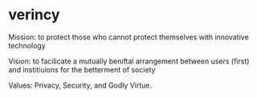 # verincy


Mission: to protect those who cannot protect themselves with innovative technology

Vision: to facilicate a mutually beniftal arrangement between users (first) and institiuions for the betterment of society

Values: Privacy, Security, and Godly Virtue.
